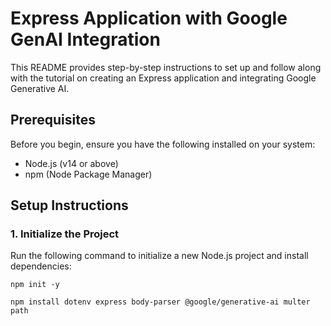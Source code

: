 # Express Application with Google GenAI Integration

This README provides step-by-step instructions to set up and follow along with the tutorial on creating an Express application and integrating Google Generative AI.

## Prerequisites

Before you begin, ensure you have the following installed on your system:

- Node.js (v14 or above)
- npm (Node Package Manager)

## Setup Instructions

### 1. Initialize the Project

Run the following command to initialize a new Node.js project and install dependencies:

```
npm init -y
```
```
npm install dotenv express body-parser @google/generative-ai multer path
```
